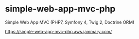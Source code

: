 # simple-web-app-mvc-php
Simple Web App MVC (PHP7, Symfony 4, Twig 2, Doctrine ORM)

https://simple-web-app-mvc-php.aws.jammary.com/

